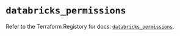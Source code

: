 # `databricks_permissions`

Refer to the Terraform Registory for docs: [`databricks_permissions`](https://registry.terraform.io/providers/databricks/databricks/1.16.1/docs/resources/permissions).
